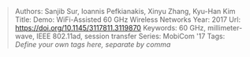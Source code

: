 > Authors: Sanjib Sur, Ioannis Pefkianakis, Xinyu Zhang, Kyu-Han Kim
> Title: Demo: WiFi-Assisted 60 GHz Wireless Networks
> Year: 2017
> Url: https://doi.org/10.1145/3117811.3119870
> Keywords: 60 GHz, millimeter-wave, IEEE 802.11ad, session transfer
> Series: MobiCom '17
> Tags: *Define your own tags here, separate by comma*